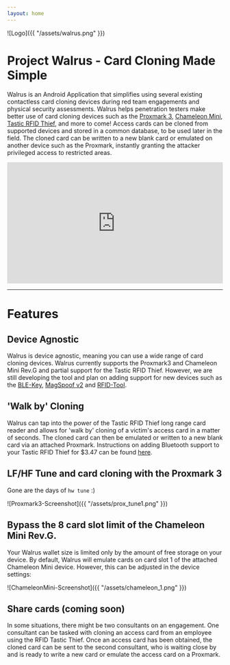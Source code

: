 ```yaml
---
layout: home
---
```


![Logo]({{ "/assets/walrus.png" }})
# Project Walrus - Card Cloning Made Simple

Walrus is an Android Application that simplifies using several existing contactless card cloning devices during red team engagements and physical security assessments. Walrus helps penetration testers make better use of card cloning devices such as the [Proxmark 3](http://hackerwarehouse.com/product/proxmark3-kit/), [Chameleon Mini](https://shop.kasper.it/chameleonmini/), [Tastic RFID Thief](https://www.bishopfox.com/resources/tools/rfid-hacking/attack-tools/), and more to come! Access cards can be cloned from supported devices and stored in a common database, to be used later in the field. The cloned card can be  written to a new blank card or emulated on another device such as the Proxmark, instantly granting the attacker privileged access to restricted areas.

<style>.embed-container { position: relative; padding-bottom: 56.25%; height: 0; overflow: hidden; max-width: 100%; } .embed-container iframe, .embed-container object, .embed-container embed { position: absolute; top: 0; left: 0; width: 100%; height: 100%; }</style><div class='embed-container'><iframe src='https://player.vimeo.com/video/247914436' frameborder='0' webkitAllowFullScreen mozallowfullscreen allowFullScreen></iframe></div>
---

# Features

## Device Agnostic
Walrus is device agnostic, meaning you can use a wide range of card cloning devices. Walrus currently supports the Proxmark3 and Chameleon Mini Rev.G and partial support for the Tastic RFID Thief. However, we are still developing the tool and plan on adding support for new devices such as the [BLE-Key](http://hackerwarehouse.com/product/blekey/), [MagSpoof v2](https://store.ryscc.com/collections/all/products/magspoof) and [RFID-Tool](https://github.com/rfidtool/ESP-RFID-Tool/blob/master/README.md#esp-rfid-tool).

## 'Walk by' Cloning
Walrus can tap into the power of the Tastic RFID Thief long range card reader and allows for 'walk by' cloning of a victim's access card in a matter of seconds. The cloned card can then be emulated or written to a new blank card via an attached Proxmark. Instructions on adding Bluetooth support to your Tastic RFID Thief for $3.47 can be found [here](/lumpy/).

## LF/HF Tune and card cloning with the Proxmark 3
Gone are the days of `hw tune` :)

![Proxmark3-Screenshot]({{ "/assets/prox_tune1.png" }})

## Bypass the 8 card slot limit of the Chameleon Mini Rev.G.
Your Walrus wallet size is limited only by the amount of free storage on your device.
By default, Walrus will emulate cards on card slot 1 of the attached Chameleon Mini device. However, this can be adjusted in the device settings:

![ChameleonMini-Screenshot]({{ "/assets/chameleon_1.png" }})


## Share cards (coming soon)
In some situations, there might be two consultants on an engagement. One consultant can be tasked with cloning an access card from an employee using the RFID Tastic Thief. Once an access card has been obtained, the cloned card can be sent to the second consultant, who is waiting close by and is ready to write a new card or emulate the access card on a Proxmark.
